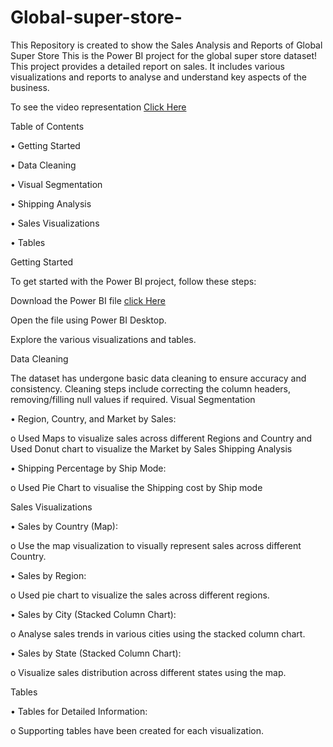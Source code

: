 # Global-super-store-

This Repository is created to show the Sales Analysis and Reports of Global Super Store
This is the Power BI project for the global super store dataset! This project provides a detailed report on sales. It includes various visualizations and reports to analyse and understand key aspects of the business.

To see the video representation  [Click Here](https://drive.google.com/file/d/164xIKG6EtL_-c6TBRk9wxEBevfuKZYcm/view?usp=drive_link)

Table of Contents

• Getting Started

• Data Cleaning

• Visual Segmentation

• Shipping Analysis

• Sales Visualizations

• Tables


Getting Started

To get started with the Power BI project, follow these steps:

Download the Power BI file [click Here]( https://drive.google.com/file/d/1ONnCJmYNIZxxxkYDP9gOgr_aXD63kOhP/view?usp=drive_link)

Open the file using Power BI Desktop.

Explore the various visualizations and tables.

Data Cleaning

The dataset has undergone basic data cleaning to ensure accuracy and consistency. Cleaning steps include correcting the column headers, removing/filling null values if required.
Visual Segmentation

• Region, Country, and Market by Sales:

o Used Maps to visualize sales across different Regions and Country and Used Donut chart to visualize the Market by Sales
Shipping Analysis

• Shipping Percentage by Ship Mode:

o Used Pie Chart to visualise the Shipping cost by Ship mode

Sales Visualizations

• Sales by Country (Map):

o Use the map visualization to visually represent sales across different Country.

• Sales by Region:

o Used pie chart to visualize the sales across different regions.

• Sales by City (Stacked Column Chart):

o Analyse sales trends in various cities using the stacked column chart.

• Sales by State (Stacked Column Chart):

o Visualize sales distribution across different states using the map.

Tables

• Tables for Detailed Information:

o Supporting tables have been created for each visualization.
